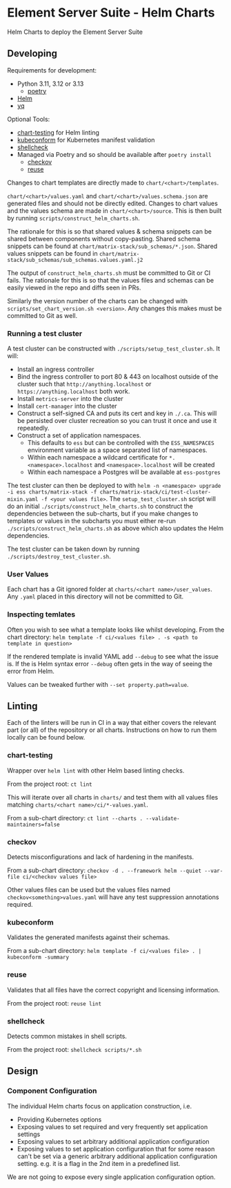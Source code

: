 <!--
Copyright 2024 New Vector Ltd

SPDX-License-Identifier: AGPL-3.0-only OR LicenseRef-Element-Commercial
-->
# Element Server Suite - Helm Charts

Helm Charts to deploy the Element Server Suite

## Developing

Requirements for development:
* Python 3.11, 3.12 or 3.13
  * [poetry](https://python-poetry.org/)
* [Helm](https://helm.sh/docs/intro/install/)
* [yq](https://github.com/mikefarah/yq)

Optional Tools:
* [chart-testing](https://github.com/helm/chart-testing) for Helm linting
* [kubeconform](https://github.com/yannh/kubeconform) for Kubernetes manifest validation
* [shellcheck](https://www.shellcheck.net/)
* Managed via Poetry and so should be available after `poetry install`
  * [checkov](https://www.checkov.io/)
  * [reuse](https://reuse.software/)

Changes to chart templates are directly made to `chart/<chart>/templates`.

`chart/<chart>/values.yaml` and `chart/<chart>/values.schema.json` are generated files
and should not be directly edited. Changes to chart values and the values schema are
made in `chart/<chart>/source`. This is then built by running
`scripts/construct_helm_charts.sh`.

The rationale for this is so that shared values & schema snippets can be shared between
components without copy-pasting. Shared schema snippets can be found at
`chart/matrix-stack/sub_schemas/*.json`. Shared values snippets can be found in
`chart/matrix-stack/sub_schemas/sub_schemas.values.yaml.j2`

The output of `construct_helm_charts.sh` must be committed to Git or CI fails. The rationale
for this is so that the values files and schemas can be easily viewed in the repo and diffs
seen in PRs.

Similarly the version number of the charts can be changed with
`scripts/set_chart_version.sh <version>`. Any changes this makes must be committed to Git as well.

### Running a test cluster

A test cluster can be constructed with `./scripts/setup_test_cluster.sh`. It will:
* Install an ingress controller
* Bind the ingress controller to port 80 & 443 on localhost outside of the cluster such
  that `http://anything.localhost` or `https://anything.localhost` both work.
* Install `metrics-server` into the cluster
* Install `cert-manager` into the cluster
* Construct a self-signed CA and puts its cert and key in `./.ca`.
  This will be persisted over cluster recreation so you can trust it once and use it repeatedly.
* Construct a set of application namespaces.
  * This defaults to `ess` but can be controlled with the `ESS_NAMESPACES` environment variable
    as a space separated list of namespaces.
  * Within each namespace a wildcard certificate for `*.<namespace>.localhost` and
    `<namespace>.localhost` will be created
  * Within each namespace a Postgres will be available at `ess-postgres`

The test cluster can then be deployed to with
`helm -n <namespace> upgrade -i ess charts/matrix-stack -f charts/matrix-stack/ci/test-cluster-mixin.yaml -f <your values file>`.
The `setup_test_cluster.sh` script will do an initial `./scripts/construct_helm_charts.sh`
to construct the dependencies between the sub-charts, but if you make changes to templates or
values in the subcharts you must either re-run `./scripts/construct_helm_charts.sh` as above
which also updates the Helm dependencies.

The test cluster can be taken down by running `./scripts/destroy_test_cluster.sh`.

### User Values

Each chart has a Git ignored folder at `charts/<chart name>/user_values`. Any `.yaml` placed in
this directory will not be committed to Git.

### Inspecting temlates

Often you wish to see what a template looks like whilst developing. From the chart directory:
`helm template -f ci/<values file> . -s <path to template in question>`

If the rendered template is invalid YAML add `--debug` to see what the issue is. If the is
Helm syntax error `--debug` often gets in the way of seeing the error from Helm.

Values can be tweaked further with `--set property.path=value`.

## Linting

Each of the linters will be run in CI in a way that either covers the relevant part (or all)
of the repository or all charts. Instructions on how to run them locally can be found below.

### chart-testing

Wrapper over `helm lint` with other Helm based linting checks.

From the project root: `ct lint`

This will iterate over all charts in `charts/` and test them with all values files matching
`charts/<chart name>/ci/*-values.yaml`.

From a sub-chart directory: `ct lint --charts . --validate-maintainers=false`

### checkov

Detects misconfigurations and lack of hardening in the manifests.

From a sub-chart directory: `checkov -d . --framework helm --quiet --var-file ci/<checkov values file>`

Other values files can be used but the values files named `checkov<something>values.yaml` will have
any test suppression annotations required.

### kubeconform

Validates the generated manifests against their schemas.

From a sub-chart directory: `helm template -f ci/<values file> . | kubeconform -summary`

### reuse

Validates that all files have the correct copyright and licensing information.

From the project root: `reuse lint`

### shellcheck

Detects common mistakes in shell scripts.

From the project root: `shellcheck scripts/*.sh`

## Design

### Component Configuration

The individual Helm charts focus on application construction, i.e.
* Providing Kubernetes options
* Exposing values to set required and very frequently set application settings
* Exposing values to set arbitrary additional application configuration
* Exposing values to set application configuration that for some reason can't be
  set via a generic arbitrary additional application configuration setting. e.g.
  it is a flag in the 2nd item in a predefined list.

We are not going to expose every single application configuration option.
